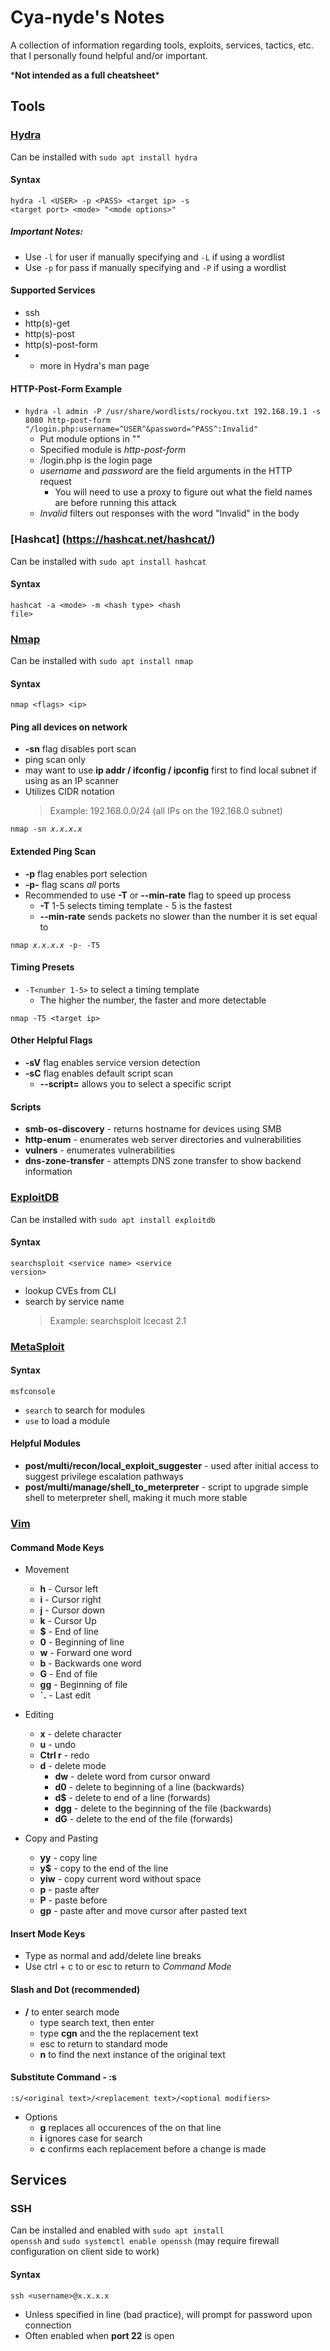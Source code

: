 Cya-nyde's Notes
================

A collection of information regarding tools, exploits, services, tactics, etc. that I personally found helpful and/or important. 

\***Not intended as a full cheatsheet**\*

Tools
-----

### [Hydra](https://github.com/vanhauser-thc/thc-hydra)

Can be installed with `sudo apt install hydra`

#### Syntax

<code>hydra -l \<USER> -p \<PASS> \<target ip> -s \<target port> \<mode> "\<mode options>"</code>

##### **Important Notes:**

- Use `-l` for user if manually specifying and `-L` if using a wordlist
- Use `-p` for pass if manually specifying and `-P` if using a wordlist

#### Supported Services

- ssh
- http(s)-get
- http(s)-post
- http(s)-post-form
- + more in Hydra's man page

#### HTTP-Post-Form Example

- `hydra -l admin -P /usr/share/wordlists/rockyou.txt 192.168.19.1 -s 8080 http-post-form "/login.php:username=^USER^&password=^PASS^:Invalid"`
    - Put module options in ""
    - Specified module is *http-post-form*
    - /login.php is the login page
    - *username* and *password* are the field arguments in the HTTP request
        - You will need to use a proxy to figure out what the field names are before running this attack
    - *Invalid* filters out responses with the word "Invalid" in the body

### [Hashcat] (https://hashcat.net/hashcat/)

Can be installed with `sudo apt install hashcat`

#### Syntax

<code>hashcat -a \<mode> -m \<hash type> \<hash file></code>

### [Nmap](https://nmap.org/)

<p>
    Can be installed with <code>sudo apt install nmap</code>
</p>

#### Syntax

<code>nmap \<flags> \<ip> </code>

#### Ping all devices on network

* **-sn** flag disables port scan
* ping scan only
* may want to use **ip addr / ifconfig / ipconfig** first to find local subnet if using as an IP scanner
* Utilizes CIDR notation
    > Example: 192.168.0.0/24 (all IPs on the 192.168.0 subnet)

<code>nmap -sn <em>x.x.x.x</em></code>

#### Extended Ping Scan

* **-p** flag enables port selection
* **-p-** flag scans *all* ports
* Recommended to use **-T** or **--min-rate** flag to speed up process
    * **-T** 1-5 selects timing template - 5 is the fastest
    * **--min-rate** sends packets no slower than the number it is set equal to

<code>nmap <em>x.x.x.x</em> -p- -T5</code>

#### Timing Presets

* `-T<number 1-5>` to select a timing template
    * The higher the number, the faster and more detectable

<code>nmap -T5 \<target ip></code>

#### Other Helpful Flags

* **-sV** flag enables service version detection
* **-sC** flag enables default script scan
    * **--script=** allows you to select a specific script

#### Scripts

- **smb-os-discovery** - returns hostname for devices using SMB
- **http-enum** - enumerates web server directories and vulnerabilities
- **vulners** - enumerates vulnerabilities
- **dns-zone-transfer** - attempts DNS zone transfer to show backend information

### [ExploitDB](https://www.exploit-db.com/)

<p>
    Can be installed with <code>sudo apt install exploitdb</code>
</p>

#### Syntax

<code>searchsploit \<service name> \<service version></code>

* lookup CVEs from CLI
* search by service name
    > Example: searchsploit Icecast 2.1

### [MetaSploit](https://www.metasploit.com/)

#### Syntax

<code>msfconsole</code>

- <code>search</code> to search for modules
- <code>use</code> to load a module

#### Helpful Modules

- **post/multi/recon/local_exploit_suggester** - used after initial access to suggest privilege escalation pathways
- **post/multi/manage/shell_to_meterpreter** - script to upgrade simple shell to meterpreter shell, making it much more stable

### [Vim](https://www.vim.org/)

#### Command Mode Keys

- Movement
    - **h** - Cursor left
    - **i** - Cursor right
    - **j** - Cursor down
    - **k** - Cursor Up
    - **$** - End of line
    - **0** - Beginning of line
    - **w** - Forward one word
    - **b** - Backwards one word
    - **G** - End of file
    - **gg** - Beginning of file
    - **\`.** - Last edit
- Editing
    - **x** - delete character
    - **u** - undo
    - **Ctrl r** - redo
    - **d** - delete mode
        - **dw** - delete word from cursor onward
        - **d0** - delete to beginning of a line (backwards)
        - **d$** - delete to end of a line (forwards)
        - **dgg** - delete to the beginning of the file (backwards)
        - **dG** - delete to the end of the file (forwards)

- Copy and Pasting
    - **yy** - copy line
    - **y$** - copy to the end of the line
    - **yiw** - copy current word without space
    - **p** - paste after
    - **P** - paste before
    - **gp** - paste after and move cursor after pasted text

#### Insert Mode Keys

- Type as normal and add/delete line breaks
- Use ctrl + c to or esc to return to *Command Mode*

#### Slash and Dot (recommended)

- **/** to enter search mode
    - type search text, then enter
    - type **cgn** and the the replacement text
    - esc to return to standard mode
    - **n** to find the next instance of the original text

#### Substitute Command - **:s**

`:s/<original text>/<replacement text>/<optional modifiers>`

- Options
    - **g** replaces all occurences of the <original text> on that line
    - **i** ignores case for search
    - **c** confirms each replacement before a change is made

Services
--------

### SSH

Can be installed and enabled with <code>sudo apt install openssh</code> and <code>sudo systemctl enable openssh</code> (may require firewall configuration on client side to work)

#### Syntax

`ssh <username>@x.x.x.x`

- Unless specified in line (bad practice), will prompt for password upon connection
- Often enabled when **port 22** is open
